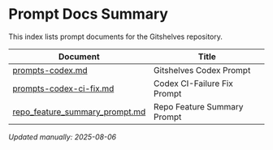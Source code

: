 # Prompt Docs Summary

This index lists prompt documents for the Gitshelves repository.

| Document | Title |
|----------|-------|
| [prompts-codex.md](./prompts-codex.md) | Gitshelves Codex Prompt |
| [prompts-codex-ci-fix.md](./prompts-codex-ci-fix.md) | Codex CI-Failure Fix Prompt |
| [repo_feature_summary_prompt.md](./repo_feature_summary_prompt.md) | Repo Feature Summary Prompt |

_Updated manually: 2025-08-06_
